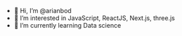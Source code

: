 - 👋 Hi, I’m @arianbod
- 👀 I’m interested in JavaScript, ReactJS, Next.js, three.js
- 🌱 I’m currently learning Data science


<!---
arianbod/arianbod is a ✨ special ✨ repository because its `README.md` (this file) appears on your GitHub profile.
You can click the Preview link to take a look at your changes.
--->
